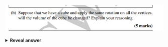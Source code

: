 ## <img src="../../../../../media/paste-861df16f8e67ae4c3f2ed58d5480c4da5ae35211.jpg">
<details>
<summary><b>Reveal answer</b></summary>
<img src="../../../../../media/paste-b634396636fa8910f606964408d2309347a611f6.jpg">
</details>

